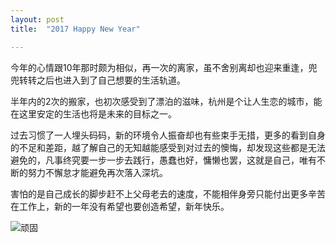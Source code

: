 ```yaml
---
layout: post
title:  "2017 Happy New Year"

---
```


今年的心情跟10年那时颇为相似，再一次的离家，虽不舍别离却也迎来重逢，兜兜转转之后也进入到了自己想要的生活轨道。

半年内的2次的搬家，也初次感受到了漂泊的滋味，杭州是个让人生恋的城市，能在这里安定的生活也将是未来的目标之一。

过去习惯了一人埋头码码，新的环境令人振奋却也有些束手无措，更多的看到自身的不足和差距，越了解自己的无知越能感受到对过去的懊悔，却发现这些都是无法避免的，凡事终究要一步一步去践行，愚蠢也好，慵懒也罢，这就是自己，唯有不断的努力不懈怠才能避免再次落入深坑。

害怕的是自己成长的脚步赶不上父母老去的速度，不能相伴身旁只能付出更多辛苦在工作上，新的一年没有希望也要创造希望，新年快乐。

![顽固](http://odbvfd8rb.bkt.clouddn.com/c6a43f4ff5fa2f2fa951009f3f6f89748bcc1ff1.jpg)














